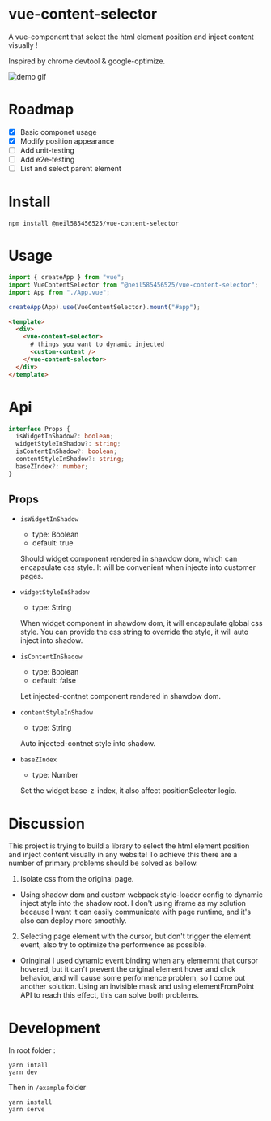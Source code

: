 # vue-content-selector

A vue-component that select the html element position and inject content visually !

Inspired by chrome devtool & google-optimize.

![demo gif](https://i.imgur.com/hh6Vxtb.gif)

# Roadmap

- [x] Basic componet usage
- [x] Modify position appearance
- [ ] Add unit-testing
- [ ] Add e2e-testing
- [ ] List and select parent element

# Install

```
npm install @neil585456525/vue-content-selector
```

# Usage

```js
import { createApp } from "vue";
import VueContentSelector from "@neil585456525/vue-content-selector";
import App from "./App.vue";

createApp(App).use(VueContentSelector).mount("#app");
```

```html
<template>
  <div>
    <vue-content-selector>
      # things you want to dynamic injected
      <custom-content />
    </vue-content-selector>
  </div>
</template>
```

# Api

```ts
interface Props {
  isWidgetInShadow?: boolean;
  widgetStyleInShadow?: string;
  isContentInShadow?: boolean;
  contentStyleInShadow?: string;
  baseZIndex?: number;
}
```

## Props

- `isWidgetInShadow`

  - type: Boolean
  - default: true

  Should widget component rendered in shawdow dom, which can encapsulate css style. It will be convenient when injecte into customer pages.

- `widgetStyleInShadow`

  - type: String

  When widget component in shawdow dom, it will encapsulate global css style. You can provide the css string to override the style, it will auto inject into shadow.

- `isContentInShadow`

  - type: Boolean
  - default: false

  Let injected-contnet component rendered in shawdow dom.

- `contentStyleInShadow`

  - type: String

  Auto injected-contnet style into shadow.

- `baseZIndex`

  - type: Number

  Set the widget base-z-index, it also affect positionSelecter logic.

# Discussion

This project is trying to build a library to select the html element position and inject content visually in any website!
To achieve this there are a number of primary problems should be solved as bellow.

1. Isolate css from the original page.

- Using shadow dom and custom webpack style-loader config to dynamic inject style into the shadow root.
  I don't using iframe as my solution because I want it can easily communicate with page runtime, and it's also can deploy more smoothly.

2. Selecting page element with the cursor, but don't trigger the element event, also try to optimize the performence as possible.

- Oringinal I used dynamic event binding when any elememnt that cursor hovered, but it can't prevent the original element hover and click behavior, and will cause some performence problem, so I come out another solution. Using an invisible mask and using elementFromPoint API to reach this effect, this can solve both problems.

# Development

In root folder :

```
yarn intall
yarn dev

```

Then in `/example` folder

```
yarn install
yarn serve
```
